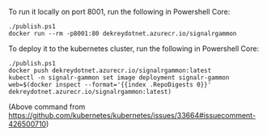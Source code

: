 

To run it locally on port 8001, run the following in Powershell Core:

    ./publish.ps1
    docker run --rm -p8001:80 dekreydotnet.azurecr.io/signalrgammon


To deploy it to the kubernetes cluster, run the following in Powershell Core:

    ./publish.ps1
    docker push dekreydotnet.azurecr.io/signalrgammon:latest
    kubectl -n signalr-gammon set image deployment signalr-gammon web=$(docker inspect --format='{{index .RepoDigests 0}}' dekreydotnet.azurecr.io/signalrgammon:latest)

(Above command from https://github.com/kubernetes/kubernetes/issues/33664#issuecomment-426500710)